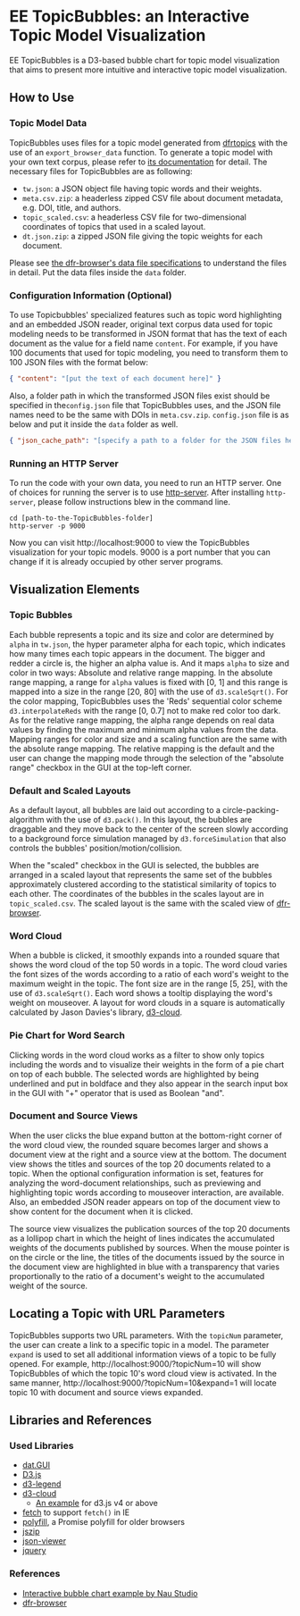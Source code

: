 # EE TopicBubbles: an Interactive Topic Model Visualization

EE TopicBubbles is a D3-based bubble chart for topic model visualization that aims to present more intuitive and interactive topic model visualization.

## How to Use

### Topic Model Data

TopicBubbles uses files for a topic model generated from [dfrtopics](https://github.com/agoldst/dfrtopics) with the use of an `export_browser_data` function. To generate a topic model with your own text corpus, please refer to [its documentation](https://agoldst.github.io/dfrtopics/introduction.html) for detail. The necessary files for TopicBubbles are as following:

* `tw.json`: a JSON object file having topic words and their weights. 
* `meta.csv.zip`: a headerless zipped CSV file about document metadata, e.g. DOI, title, and authors.
* `topic_scaled.csv`: a headerless CSV file for two-dimensional coordinates of topics that used in a scaled layout.
* `dt.json.zip`: a zipped JSON file giving the topic weights for each document.

Please see [the dfr-browser's data file specifications](https://github.com/agoldst/dfr-browser#browser-data-file-specifications) to understand the files in detail. Put the data files inside the `data` folder.

### Configuration Information (Optional)

To use Topicbubbles' specialized features such as topic word highlighting and an embedded JSON reader, original text corpus data used for topic modeling needs to be transformed in JSON format that has the text of each document as the value for a field name `content`. For example, if you have 100 documents that used for topic modeling, you need to transform them to 100 JSON files with the format below:

``` json
{ "content": "[put the text of each document here]" }
```

Also, a folder path in which the transformed JSON files exist should be specified in the`config.json` file that TopicBubbles uses, and the JSON file names need to be the same with DOIs in `meta.csv.zip`. `config.json` file is as below and put it inside the `data` folder as well.

```json
{ "json_cache_path": "[specify a path to a folder for the JSON files here]" }
```

### Running an HTTP Server

To run the code with your own data, you need to run an HTTP server. One of choices for running the server is to use [http-server](https://www.npmjs.com/package/http-server). After installing `http-server`, please follow instructions blew in the command line.

```shell
cd [path-to-the-TopicBubbles-folder]
http-server -p 9000
```

Now you can visit http://localhost:9000 to view the TopicBubbles visualization for your topic models. 9000 is a port number that you can change if it is already occupied by other server programs.



## Visualization Elements

### Topic Bubbles

Each bubble represents a topic and its size and color are determined by `alpha` in `tw.json`, the hyper parameter alpha for each topic, which indicates how many times each topic appears in the document. The bigger and redder a circle is, the higher an alpha value is. And it maps `alpha` to size and color in two ways: Absolute and relative range mapping. In the absolute range mapping, a range for `alpha` values is fixed with [0, 1] and this range is mapped into a size in the range [20, 80] with the use of `d3.scaleSqrt()`. For the color mapping, TopicBubbles uses the 'Reds' sequential color scheme `d3.interpolateReds` with the range [0, 0.7] not to make red color too dark. As for the relative range mapping, the alpha range depends on real data values by finding the maximum and minimum alpha values from the data. Mapping ranges for color and size and a scaling function are the same with the absolute range mapping. The relative mapping is the default and the user can change the mapping mode through the selection of the "absolute range" checkbox in the GUI at the top-left corner.

### Default and Scaled Layouts

As a default layout, all bubbles are laid out according to a circle-packing-algorithm with the use of  `d3.pack()`. In this layout, the bubbles are draggable and they move back to the center of the screen slowly according to a background force simulation managed by `d3.forceSimulation` that also controls the bubbles' position/motion/collision.

When the "scaled" checkbox in the GUI is selected, the bubbles are arranged in a scaled layout that represents the same set of the bubbles approximately clustered according to the statistical similarity of topics to each other. The coordinates of the bubbles in the scales layout are in `topic_scaled.csv`. The scaled layout is the same with the scaled view of [dfr-browser](https://github.com/agoldst/dfr-browser).

### Word Cloud

When a bubble is clicked, it smoothly expands into a rounded square that shows the word cloud of the top 50 words in a topic. The word cloud varies the font sizes of the words according to a ratio of each word's weight to the maximum weight in the topic. The font size are in the range [5, 25], with the use of `d3.scaleSqrt()`. Each word shows a tooltip displaying the word's weight on mouseover. A layout for word clouds in a square is automatically calculated by Jason Davies's library, [d3-cloud](https://github.com/jasondavies/d3-cloud). 

### Pie Chart for Word Search

Clicking words in the word cloud works as a filter to show only topics including the words and to visualize their weights in the form of a pie chart on top of each bubble. The selected words are highlighted by being underlined and put in boldface and they also appear in the search input box in the GUI with "+" operator that is used as Boolean "and".

### Document and Source Views

When the user clicks the blue expand button at the bottom-right corner of the word cloud view, the rounded square becomes larger and shows a document view at the right and a source view at the bottom. The document view shows the titles and sources of the top 20 documents related to a topic. When the optional configuration information is set, features for analyzing the word-document relationships, such as previewing and highlighting topic words according to mouseover interaction, are available. Also, an embedded JSON reader appears on top of the document view to show content for the document when it is clicked.

The source view visualizes the publication sources of the top 20 documents as a lollipop chart in which the height of lines indicates the accumulated weights of the documents published by sources. When the mouse pointer is on the circle or the line, the titles of the documents issued by the source in the document view are highlighted in blue with a transparency that varies proportionally to the ratio of a document's weight to the accumulated weight of the source.



## Locating a Topic with URL Parameters

TopicBubbles supports two URL parameters. With the `topicNum` parameter, the user can create a link to a specific topic in a model. The parameter `expand` is used to set all additional information views of a topic to be fully opened. For example, http://localhost:9000/?topicNum=10 will show TopicBubbles of which the topic 10's word cloud view is activated. In the same manner, http://localhost:9000/?topicNum=10&expand=1 will locate topic 10 with document and source views expanded.



## Libraries and References

### Used Libraries

- [dat.GUI](https://github.com/dataarts/dat.gui)
- [D3.js](https://d3js.org/)
- [d3-legend](http://d3-legend.susielu.com/)
- [d3-cloud](https://github.com/jasondavies/d3-cloud)
  - [An example](https://bl.ocks.org/abrahamdu/e1481e86dd4e9d553cc2d7d359b91e68) for d3.js v4 or above
- [fetch](https://github.com/github/fetch) to support `fetch()` in IE
- [polyfill](https://github.com/taylorhakes/promise-polyfill), a Promise polyfill for older browsers
- [jszip](https://github.com/Stuk/jszip)
- [json-viewer](https://github.com/abodelot/jquery.json-viewer)
- [jquery](http://jquery.com/)

### References

- [Interactive bubble chart example by Nau Studio]( https://naustud.io/tech-stack/)
- [dfr-browser](https://github.com/agoldst/dfr-browser)

